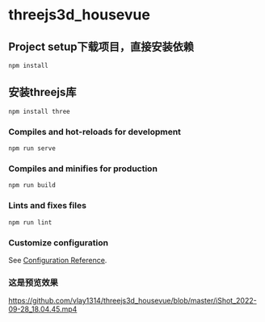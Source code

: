 # threejs3d_housevue

## Project setup下载项目，直接安装依赖
```
npm install
```
## 安装threejs库
```
npm install three
```

### Compiles and hot-reloads for development
```
npm run serve
```

### Compiles and minifies for production
```
npm run build
```

### Lints and fixes files
```
npm run lint
```

### Customize configuration
See [Configuration Reference](https://cli.vuejs.org/config/).
### 这是预览效果
https://github.com/vlay1314/threejs3d_housevue/blob/master/iShot_2022-09-28_18.04.45.mp4
